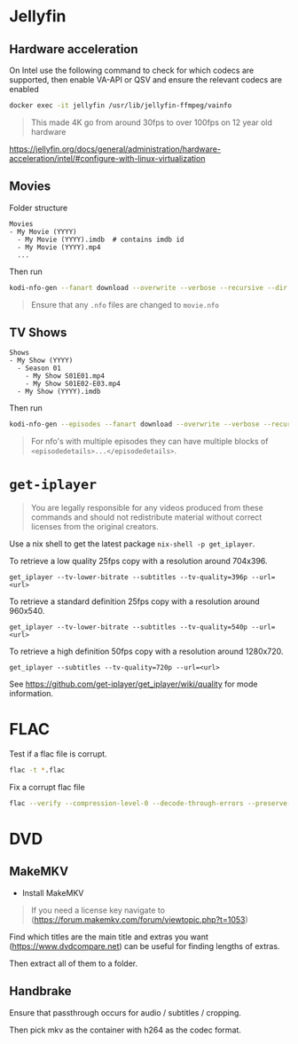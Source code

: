 <!--
SPDX-FileCopyrightText: Andrew Hayzen <ahayzen@gmail.com>

SPDX-License-Identifier: MPL-2.0
-->

# Jellyfin

## Hardware acceleration

On Intel use the following command to check for which codecs are supported,
then enable VA-API or QSV and ensure the relevant codecs are enabled

```sh
docker exec -it jellyfin /usr/lib/jellyfin-ffmpeg/vainfo
```

> This made 4K go from around 30fps to over 100fps on 12 year old hardware

https://jellyfin.org/docs/general/administration/hardware-acceleration/intel/#configure-with-linux-virtualization

## Movies

Folder structure

```
Movies
- My Movie (YYYY)
  - My Movie (YYYY).imdb  # contains imdb id
  - My Movie (YYYY).mp4
  ...
```

Then run

```sh
kodi-nfo-gen --fanart download --overwrite --verbose --recursive --dir Movies/
```

> Ensure that any `.nfo` files are changed to `movie.nfo`

## TV Shows

```
Shows
- My Show (YYYY)
  - Season 01
    - My Show S01E01.mp4
    - My Show S01E02-E03.mp4
  - My Show (YYYY).imdb
```

Then run

```sh
kodi-nfo-gen --episodes --fanart download --overwrite --verbose --recursive --dir Shows/
```

> For nfo's with multiple episodes they can have multiple blocks of `<episodedetails>...</episodedetails>`.

# `get-iplayer`

> You are legally responsible for any videos produced from these commands and should not redistribute material without correct licenses from the original creators.

Use a nix shell to get the latest package `nix-shell -p get_iplayer`.

To retrieve a low quality 25fps copy with a resolution around 704x396.

`get_iplayer --tv-lower-bitrate --subtitles --tv-quality=396p --url=<url>`

To retrieve a standard definition 25fps copy with a resolution around 960x540.

`get_iplayer --tv-lower-bitrate --subtitles --tv-quality=540p --url=<url>`

To retrieve a high definition 50fps copy with a resolution around 1280x720.

`get_iplayer --subtitles --tv-quality=720p --url=<url>`

See https://github.com/get-iplayer/get_iplayer/wiki/quality for mode information.

# FLAC

Test if a flac file is corrupt.

```sh
flac -t *.flac
```

Fix a corrupt flac file

```sh
flac --verify --compression-level-0 --decode-through-errors --preserve-modtime -o out.flac in.flac
```

# DVD

## MakeMKV

  * Install MakeMKV

> If you need a license key navigate to (https://forum.makemkv.com/forum/viewtopic.php?t=1053)

Find which titles are the main title and extras you want (https://www.dvdcompare.net) can be useful for finding lengths of extras.

Then extract all of them to a folder.

## Handbrake

Ensure that passthrough occurs for audio / subtitles / cropping.

Then pick mkv as the container with h264 as the codec format.
